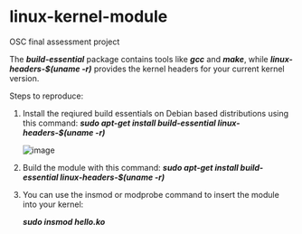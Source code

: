 # linux-kernel-module
OSC final assessment project

The ***build-essential*** package contains tools like ***gcc*** and ***make***, while ***linux-headers-$(uname -r)*** provides the kernel headers for your current kernel version.

Steps to reproduce:
  1. Install the reqiured build essentials on Debian based distributions using this command:
      ***sudo apt-get install build-essential linux-headers-$(uname -r)***
   
      ![image](https://user-images.githubusercontent.com/71591558/220911247-7ea5accb-4b92-447c-a48b-dfa67e8d18c1.png)
  
  2. Build the module with this command:
      ***sudo apt-get install build-essential linux-headers-$(uname -r)***
  
  
  
  3. You can use the insmod or modprobe command to insert the module into your kernel:
  
      ***sudo insmod hello.ko***
